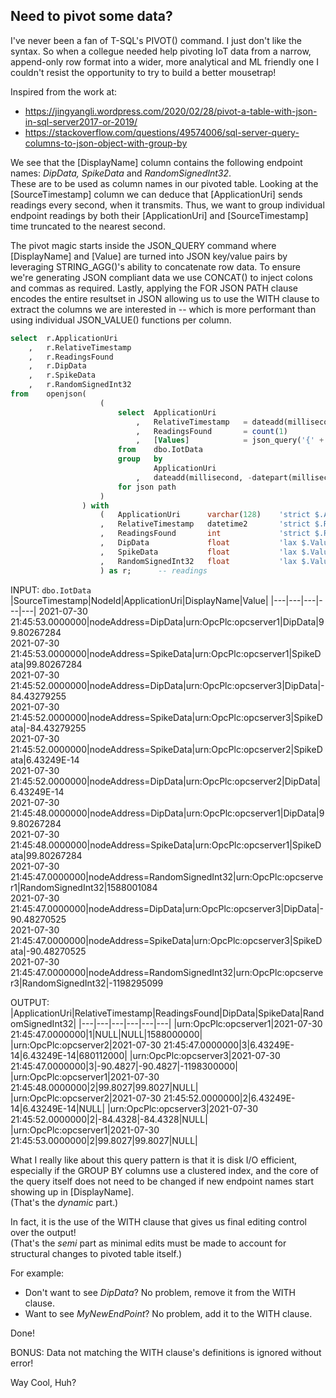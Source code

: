 ## Need to pivot some data?

I've never been a fan of T-SQL's PIVOT() command. I just don't like the syntax. So when a collegue needed help pivoting IoT data from a narrow, append-only row format into
a wider, more analytical and ML friendly one I couldn't resist the opportunity to try to build a better mousetrap!

Inspired from the work at:
- https://jingyangli.wordpress.com/2020/02/28/pivot-a-table-with-json-in-sql-server2017-or-2019/
- https://stackoverflow.com/questions/49574006/sql-server-query-columns-to-json-object-with-group-by  

We see that the [DisplayName] column contains the following endpoint names: *DipData, SpikeData* and *RandomSignedInt32*.  
These are to be used as column names in our pivoted table. Looking at the [SourceTimestamp] column we can deduce that [ApplicationUri] sends 
readings every second, when it transmits. Thus, we want to group individual endpoint readings by both their [ApplicationUri] and [SourceTimestamp] 
time truncated to the nearest second.

The pivot magic starts inside the JSON_QUERY command where [DisplayName] and [Value] are turned into JSON key/value pairs by leveraging STRING_AGG()'s
ability to concatenate row data. To ensure we're generating JSON compliant data we use CONCAT() to inject colons and commas as required. Lastly, applying the FOR JSON PATH
clause encodes the entire resultset in JSON allowing us to use the WITH clause to extract the columns we are interested in -- which is more performant than using individual
JSON_VALUE() functions per column.

```sql
select  r.ApplicationUri
    ,   r.RelativeTimestamp
    ,   r.ReadingsFound
    ,   r.DipData
    ,   r.SpikeData
    ,   r.RandomSignedInt32
from    openjson(
                    (
                        select  ApplicationUri
                            ,	RelativeTimestamp   = dateadd(millisecond, -datepart(millisecond, SourceTimestamp), SourceTimestamp)
                            ,	ReadingsFound       = count(1)
                            ,   [Values]            = json_query('{' + string_agg(concat('"', string_escape(DisplayName, 'json'), '":', [Value]), ',') + '}', '$')
                        from    dbo.IotData
                        group   by 
                                ApplicationUri
                            ,	dateadd(millisecond, -datepart(millisecond, SourceTimestamp), SourceTimestamp) -- group records at the seconds level
                        for json path
                    )
                ) with 
                    (   ApplicationUri      varchar(128)    'strict $.ApplicationUri'
                    ,   RelativeTimestamp   datetime2       'strict $.RelativeTimestamp'
                    ,   ReadingsFound       int             'strict $.ReadingsFound'
                    ,   DipData             float           'lax $.Values.DipData'
                    ,   SpikeData           float           'lax $.Values.SpikeData'
                    ,   RandomSignedInt32   float           'lax $.Values.RandomSignedInt32'
                    ) as r;      -- readings
```  

INPUT: ```dbo.IotData```   
|SourceTimestamp|NodeId|ApplicationUri|DisplayName|Value|
|---|---|---|---|---|
2021-07-30 21:45:53.0000000|nodeAddress=DipData|urn:OpcPlc:opcserver1|DipData|99.80267284  
2021-07-30 21:45:53.0000000|nodeAddress=SpikeData|urn:OpcPlc:opcserver1|SpikeData|99.80267284  
2021-07-30 21:45:52.0000000|nodeAddress=DipData|urn:OpcPlc:opcserver3|DipData|-84.43279255  
2021-07-30 21:45:52.0000000|nodeAddress=SpikeData|urn:OpcPlc:opcserver3|SpikeData|-84.43279255  
2021-07-30 21:45:52.0000000|nodeAddress=SpikeData|urn:OpcPlc:opcserver2|SpikeData|6.43249E-14  
2021-07-30 21:45:52.0000000|nodeAddress=DipData|urn:OpcPlc:opcserver2|DipData|6.43249E-14  
2021-07-30 21:45:48.0000000|nodeAddress=DipData|urn:OpcPlc:opcserver1|DipData|99.80267284  
2021-07-30 21:45:48.0000000|nodeAddress=SpikeData|urn:OpcPlc:opcserver1|SpikeData|99.80267284  
2021-07-30 21:45:47.0000000|nodeAddress=RandomSignedInt32|urn:OpcPlc:opcserver1|RandomSignedInt32|1588001084  
2021-07-30 21:45:47.0000000|nodeAddress=DipData|urn:OpcPlc:opcserver3|DipData|-90.48270525  
2021-07-30 21:45:47.0000000|nodeAddress=SpikeData|urn:OpcPlc:opcserver3|SpikeData|-90.48270525  
2021-07-30 21:45:47.0000000|nodeAddress=RandomSignedInt32|urn:OpcPlc:opcserver3|RandomSignedInt32|-1198295099

OUTPUT:  
|ApplicationUri|RelativeTimestamp|ReadingsFound|DipData|SpikeData|RandomSignedInt32|
|---|---|---|---|---|---|
|urn:OpcPlc:opcserver1|2021-07-30 21:45:47.0000000|1|NULL|NULL|1588000000|
|urn:OpcPlc:opcserver2|2021-07-30 21:45:47.0000000|3|6.43249E-14|6.43249E-14|680112000|
|urn:OpcPlc:opcserver3|2021-07-30 21:45:47.0000000|3|-90.4827|-90.4827|-1198300000|
|urn:OpcPlc:opcserver1|2021-07-30 21:45:48.0000000|2|99.8027|99.8027|NULL|
|urn:OpcPlc:opcserver2|2021-07-30 21:45:52.0000000|2|6.43249E-14|6.43249E-14|NULL|
|urn:OpcPlc:opcserver3|2021-07-30 21:45:52.0000000|2|-84.4328|-84.4328|NULL|
|urn:OpcPlc:opcserver1|2021-07-30 21:45:53.0000000|2|99.8027|99.8027|NULL|

What I really like about this query pattern is that it is disk I/O efficient, especially if the GROUP BY columns use a clustered index, and the core of the query itself 
does not need to be changed if new endpoint names start showing up in [DisplayName].  
(That's the *dynamic* part.)

In fact, it is the use of the WITH clause that gives us final editing control over the output!  
(That's the *semi* part as minimal edits must be made to account for structural changes to pivoted table itself.)

For example:  
- Don't want to see *DipData*? No problem, remove it from the WITH clause.  
- Want to see *MyNewEndPoint*? No problem, add it to the WITH clause.  

Done!  

BONUS: Data not matching the WITH clause's definitions is ignored without error!  

Way Cool, Huh?
